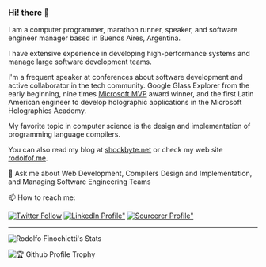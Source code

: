 ### Hi! there 👋

I am a computer programmer, marathon runner, speaker, and software engineer manager based in Buenos Aires, Argentina.

I have extensive experience in developing high-performance systems and manage large software development teams.


I'm a frequent speaker at conferences about software development and active collaborator in the tech community. Google Glass Explorer from the early beginning, nine times [Microsoft MVP](https://mvp.microsoft.com/en-us/PublicProfile/4034702?fullName=Rodolfo%20Finochietti) award winner, and the first Latin American engineer to develop holographic applications in the Microsoft Holographics Academy.

My favorite topic in computer science is the design and implementation of programming language compilers.

You can also read my blog at [shockbyte.net](https://shockbyte.net) or check my web site [rodolfof.me](http://rodolfof.me).

💬 Ask me about Web Development, Compilers Design and Implementation, and Managing Software Engineering Teams

📫 How to reach me: 

[![Twitter Follow](https://img.shields.io/twitter/follow/rodolfof?style=social)](https://twitter.com/intent/follow?screen_name=rodolfof)
[![LinkedIn Profile"](https://img.shields.io/badge/LinkedIn-Profile-blue?style=plastic&logo=linkedin)](https://www.linkedin.com/in/rodolfof)
[![Sourcerer Profile"](https://img.shields.io/badge/Sourcerer-Profile-brightgreen?style=plastic)](https://sourcerer.io/rfinochi)

---

![Rodolfo Finochietti's Stats](https://github-readme-stats.vercel.app/api?username=rfinochi&show_icons=true&count_private=true&theme=dracula)

![🏆 Github Profile Trophy](https://github-profile-trophy.vercel.app/?username=rfinochi&column=7&theme=dracula&no-frame=true)